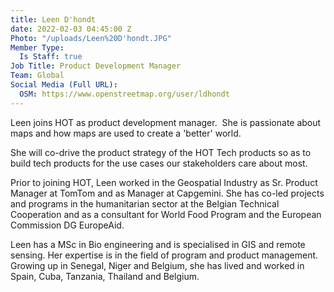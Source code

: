 ```yaml
---
title: Leen D'hondt
date: 2022-02-03 04:45:00 Z
Photo: "/uploads/Leen%20D'hondt.JPG"
Member Type:
  Is Staff: true
Job Title: Product Development Manager
Team: Global
Social Media (Full URL):
  OSM: https://www.openstreetmap.org/user/ldhondt
---
```


Leen joins HOT as product development manager. 
 She is passionate about maps and how maps are used to create a 'better' world.  

She will co-drive the product strategy of the HOT Tech products so as to build tech products for the use cases our stakeholders care about most.   

Prior to joining HOT, Leen worked in the Geospatial Industry as Sr. Product Manager at TomTom and as Manager at Capgemini. She has co-led projects and programs in the humanitarian sector at the Belgian Technical Cooperation and as a consultant for World Food Program and the European Commission DG EuropeAid.
 
Leen has a MSc in Bio engineering and is specialised in GIS and remote sensing. Her expertise is in the field of program and product management. Growing up in Senegal, Niger and Belgium, she has lived and worked in Spain, Cuba, Tanzania, Thailand and Belgium.